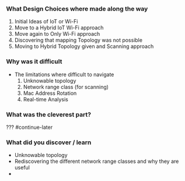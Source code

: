 ### What Design Choices where made along the way

1. Initial Ideas of IoT or Wi-Fi
2. Move to a Hybrid IoT Wi-Fi approach
3. Move again to Only Wi-Fi approach
4. Discovering that mapping Topology was not possible
5. Moving to Hybrid Topology given and Scanning approach

### Why was it difficult 

- The limitations where difficult to navigate
	1. Unknowable topology
	2. Network range class (for scanning)
	3. Mac Address Rotation
	4. Real-time Analysis

### What was the cleverest part?
???
#continue-later 
### What did you discover / learn

- Unknowable topology
- Rediscovering the different network range classes and why they are useful
- 